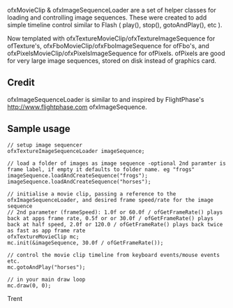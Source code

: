 ofxMovieClip & ofxImageSequenceLoader are a set of helper classes for loading and controlling image sequences. These were created to add simple timeline control similar to Flash ( play(), stop(), gotoAndPlay(), etc ).

Now templated with ofxTextureMovieClip/ofxTextureImageSequence for ofTexture's, ofxFboMovieClip/ofxFboImageSequence for ofFbo's, and ofxPixelsMovieClip/ofxPixelsImageSequence for ofPixels. ofPixels are good for very large image sequences, stored on disk instead of graphics card.

## Credit ##
ofxImageSequenceLoader is similar to and inspired by FlightPhase's http://www.flightphase.com ofxImageSequence.

## Sample usage ##
	// setup image sequencer
	ofxTextureImageSequenceLoader imageSequence;

	// load a folder of images as image sequence -optional 2nd paramter is frame label, if empty it defaults to folder name. eg "frogs"
	imageSequence.loadAndCreateSequence("frogs");
	imageSequence.loadAndCreateSequence("horses");

	// initialise a movie clip, passing a reference to the ofxImageSequenceLoader, and desired frame speed/rate for the image sequence
	// 2nd parameter (frameSpeed): 1.0f or 60.0f / ofGetFrameRate() plays back at apps frame rate, 0.5f or or 30.0f / ofGetFrameRate() plays back at half speed, 2.0f or 120.0 / ofGetFrameRate() plays back twice as fast as app frame rate
	ofxTextureMovieClip mc;
	mc.init(&imageSequence, 30.0f / ofGetFrameRate()); 

	// control the movie clip timeline from keyboard events/mouse events etc.
	mc.gotoAndPlay("horses");

	// in your main draw loop
	mc.draw(0, 0);

Trent